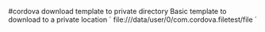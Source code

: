 #cordova download template to private directory
Basic template to download to a private location 
´
file:///data/user/0/com.cordova.filetest/file 
´
